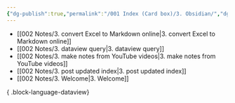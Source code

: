 ```yaml
---
{"dg-publish":true,"permalink":"/001 Index (Card box)/3. Obsidian/","dgPassFrontmatter":true}
---
```



- [[002 Notes/3. convert Excel to Markdown online\|3. convert Excel to Markdown online]]
- [[002 Notes/3. dataview query\|3. dataview query]]
- [[002 Notes/3. make notes from YouTube videos\|3. make notes from YouTube videos]]
- [[002 Notes/3. post updated index\|3. post updated index]]
- [[002 Notes/3. Welcome\|3. Welcome]]

{ .block-language-dataview}